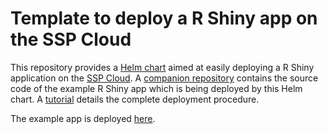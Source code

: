 # Template to deploy a R Shiny app on the SSP Cloud

This repository provides a [Helm chart](https://helm.sh/) aimed at easily deploying a R Shiny application on the [SSP Cloud](https://datalab.sspcloud.fr/home). A [companion repository](https://github.com/InseeFrLab/template-shiny-app) contains the source code of the example R Shiny app which is being deployed by this Helm chart. A [tutorial](tutorial.md) details the complete deployment procedure.

The example app is deployed [here](https://myshinyapp.lab.sspcloud.fr).
